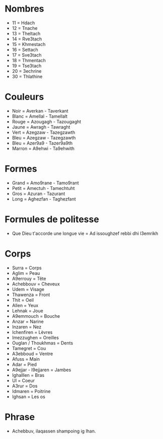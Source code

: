 # Nombres

- 11 = Hdach
- 12 = Tnache
- 13 = Theltach
- 14 = Rve3tach
- 15 = Khmestach
- 16 = Settach
- 17 = Sve3tach
- 18 = Thmentach
- 19 = Tse3tach
- 20 = 3echrine
- 30 = Thlathine

# Couleurs

- Noir = Averkan - Taverkant
- Blanc = Amellal - Tamellalt
- Rouge = Azougagh - Tazougaght
- Jaune = Awragh - Tawraght
- Vert = Azegzaw - Tazegzawth
- Bleu = Azegzaw - Tazegzawth
- Bleu = Azer9a9 - Tazer9a9th
- Marron = A9ehwi - Ta9ehwith

# Formes

- Grand = Amo9rane - Tamo9rant
- Petit = Amectuh - Tamechtuht
- Gros = Azuran - Tazurant
- Long = Aghezfan - Taghezfant

# Formules de politesse

- Que Dieu t'accorde une longue vie = Ad issoughzef rebbi dhi l3emrikh

# Corps

- Surra = Corps
- Aglim = Peau
- A9errouy = Tête
- Achebbouv = Cheveux
- Udem = Visage
- Thawenza = Front
- Thit = Oeil
- Allen = Yeux
- Lehnak = Joue
- A9emmouch = Bouche
- Anzar = Narine
- Inzaren = Nez
- Ichenfiren = Lèvres
- Imezzughen = Oreilles
- Ouglan / Thoukhmas = Dents
- Tamegret = Cou
- A3ebboud = Ventre
- Afuss = Main
- Adar = Pied
- A9ejjar - I9ejjaren = Jambes
- Ighalllen = Bras
- Ul = Coeur
- A3rur = Dos
- Idmaren = Poitrine
- Ighsan = Les os

# Phrase

- Achebbuv, ilaqassen shampoing ig lhan.
